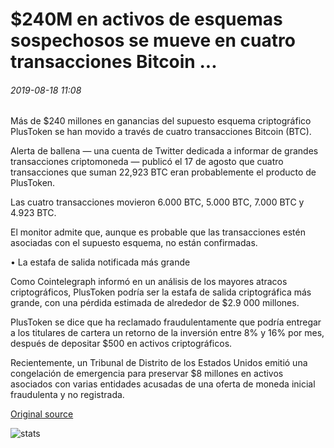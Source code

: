 # $240M en activos de esquemas sospechosos se mueve en cuatro transacciones Bitcoin ...

###### 2019-08-18 11:08

Más de $240 millones en ganancias del supuesto esquema criptográfico PlusToken se han movido a través de cuatro transacciones Bitcoin (BTC).

Alerta de ballena — una cuenta de Twitter dedicada a informar de grandes transacciones criptomoneda — publicó el 17 de agosto que cuatro transacciones que suman 22,923 BTC eran probablemente el producto de PlusToken.

Las cuatro transacciones movieron 6.000 BTC, 5.000 BTC, 7.000 BTC y 4.923 BTC.

El monitor admite que, aunque es probable que las transacciones estén asociadas con el supuesto esquema, no están confirmadas.

• La estafa de salida notificada más grande

Como Cointelegraph informó en un análisis de los mayores atracos criptográficos, PlusToken podría ser la estafa de salida criptográfica más grande, con una pérdida estimada de alrededor de $2.9 000 millones.

PlusToken se dice que ha reclamado fraudulentamente que podría entregar a los titulares de cartera un retorno de la inversión entre 8% y 16% por mes, después de depositar $500 en activos criptográficos.

Recientemente, un Tribunal de Distrito de los Estados Unidos emitió una congelación de emergencia para preservar $8 millones en activos asociados con varias entidades acusadas de una oferta de moneda inicial fraudulenta y no registrada.

[Original source](https://cointelegraph.com/news/240m-in-suspected-scheme-assets-moves-in-four-bitcoin-transactions)

![stats](https://c.statcounter.com/11760860/0/a89fa40b/1/ "stats")